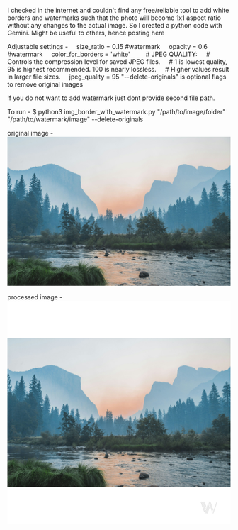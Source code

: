 I checked in the internet and couldn't find any free/reliable tool to add white borders and watermarks such that the photo will become 1x1 aspect ratio without any changes to the actual image. So I created a python code with Gemini. Might be useful to others, hence posting here

Adjustable settings - 
    size_ratio = 0.15            #watermark
    opacity = 0.6                #watermark
    color_for_borders = 'white'
    
    # JPEG QUALITY:
    # Controls the compression level for saved JPEG files.
    # 1 is lowest quality, 95 is highest recommended. 100 is nearly lossless.
    # Higher values result in larger file sizes.
    jpeg_quality = 95
"--delete-originals" is optional flags to remove original images 

if you do not want to add watermark just dont provide second file path.

To run - 
$ python3 img_border_with_watermark.py "/path/to/image/folder" "/path/to/watermark/image" --delete-originals

original image - 
![image alt](https://github.com/Uvindu/insta_borders/blob/e243f2022977c2c8ffff3eb57f4b16f0baba6529/test.jpg)

processed image - 
![image alt](https://github.com/Uvindu/insta_borders/blob/e243f2022977c2c8ffff3eb57f4b16f0baba6529/test_1x1.jpg)
